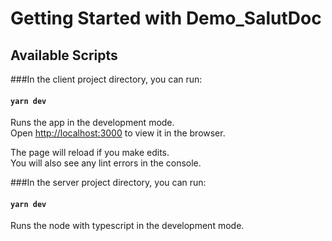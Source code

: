 # Getting Started with Demo_SalutDoc

## Available Scripts

###In the client project directory, you can run:

#### `yarn dev`

Runs the app in the development mode.\
Open [http://localhost:3000](http://localhost:3000) to view it in the browser.

The page will reload if you make edits.\
You will also see any lint errors in the console.

###In the server project directory, you can run:

#### `yarn dev`

Runs the node with typescript in the development mode.